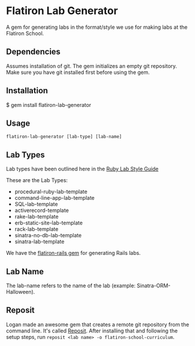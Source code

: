 # Flatiron Lab Generator

A gem for generating labs in the format/style we use for making labs at the Flatiron School.

## Dependencies

Assumes installation of git. The gem initializes an empty git repository. Make sure you have git installed first before using the gem.

## Installation

$ gem install flatiron-lab-generator

## Usage

`flatiron-lab-generator [lab-type] [lab-name]`

## Lab Types

Lab types have been outlined here in the [Ruby Lab Style Guide](https://github.com/flatiron-school-curriculum/ruby-lab-style-guide#topics)

These are the Lab Types:

* procedural-ruby-lab-template
* command-line-app-lab-template
* SQL-lab-template
* activerecord-template
* rake-lab-template
* erb-static-site-lab-template
* rack-lab-template
* sinatra-no-db-lab-template 
* sinatra-lab-template

We have the [flatiron-rails gem](https://github.com/flatiron-school/flatiron-rails) for generating Rails labs.

## Lab Name

The lab-name refers to the name of the lab (example: Sinatra-ORM-Halloween).

## Reposit

Logan made an awesome gem that creates a remote git repository from the command line. It's called [Reposit](https://github.com/loganhasson/reposit). After installing that and following the setup steps, run `reposit <lab name> -o flatiron-school-curriculum`.